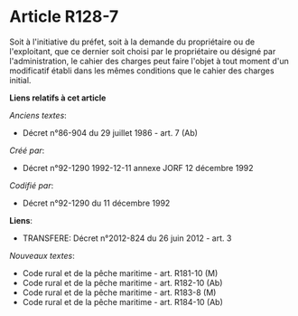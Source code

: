 # Article R128-7

Soit à l'initiative du préfet, soit à la demande du propriétaire ou de l'exploitant, que ce dernier soit choisi par le
propriétaire ou désigné par l'administration, le cahier des charges peut faire l'objet à tout moment d'un modificatif établi
dans les mêmes conditions que le cahier des charges initial.

**Liens relatifs à cet article**

_Anciens textes_:

  - Décret n°86-904 du 29 juillet 1986 - art. 7 (Ab)

_Créé par_:

  - Décret n°92-1290 1992-12-11 annexe JORF 12 décembre 1992

_Codifié par_:

  - Décret n°92-1290 du 11 décembre 1992

**Liens**:

  - TRANSFERE: Décret n°2012-824 du 26 juin 2012 - art. 3

_Nouveaux textes_:

  - Code rural et de la pêche maritime - art. R181-10 (M)
  - Code rural et de la pêche maritime - art. R182-10 (Ab)
  - Code rural et de la pêche maritime - art. R183-8 (M)
  - Code rural et de la pêche maritime - art. R184-10 (Ab)
